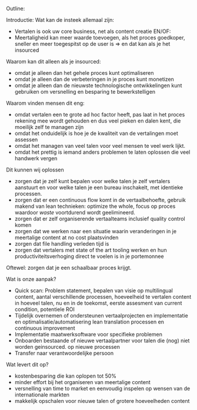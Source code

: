 Outline:


Introductie: Wat kan de insteek allemaal zijn:
* Vertalen is ook uw core business, net als content creatie EN/OF:
* Meertaligheid kan meer waarde toevoegen, als het proces goedkoper, sneller en meer toegespitst op de user is => en dat kan als je het insourced

Waarom kan dit alleen als je insourced:
* omdat je alleen dan het gehele proces kunt optimaliseren 
* omdat je alleen dan de verbeteringen in je proces kunt monetizen
* omdat je alleen dan de nieuwste technologische ontwikkelingen kunt gebruiken om versnelling en besparing te bewerkstelligen

Waarom vinden mensen dit eng:
* omdat vertalen een te grote ad hoc factor heeft, pas laat in het proces rekening mee wordt gehouden en dus veel pieken en dalen kent, die moeilijk zelf te managen zijn
* omdat het onduidelijk is hoe je de kwaliteit van de vertalingen moet assessen
* omdat het managen van veel talen voor veel mensen te veel werk lijkt.
* omdat het prettig is iemand anders problemen te laten oplossen die veel handwerk vergen

Dit kunnen wij oplossen

* zorgen dat je zelf kunt bepalen voor welke talen je zelf vertalers aanstuurt en voor welke talen je een bureau inschakelt, 
met identieke processen.
* zorgen dat er een continuous flow komt in de vertaalbehoefte, gebruik makend van lean technieken: 
optimize the whole, focus op proces waardoor _waste_ voortdurend wordt geelimineerd. 
* zorgen dat er zelf organiserende vertaalteams inclusief quality control komen 
* zorgen dat we werken naar een situatie waarin veranderingen in je meertalige content at no cost plaatsvinden
* zorgen dat file handling verleden tijd is
* zorgen dat vertalers met state of the art tooling werken en hun productiviteitsverhoging direct te voelen is in je portemonnee

Oftewel: zorgen dat je een schaalbaar proces krijgt. 

Wat is onze aanpak? 

* Quick scan: Problem statement, bepalen van visie op multilingual content, aantal verschillende processen,
hoeveelheid te vertalen content in hoeveel talen, nu en in de toekomst, eerste assesment van current condition, potentiele ROI
* Tijdelijk overnemen of ondersteunen vertaalprojecten en implementatie en optimalisatie/automatisering lean translation processen en continuous improvement
* Implementatie maatwerksoftware voor specifieke problemen
* Onboarden bestaande of nieuwe vertaalpartner voor talen die (nog) niet worden geinsourced. op nieuwe processen
* Transfer naar verantwoordelijke persoon  

Wat levert dit op?
* kostenbesparing die kan oplopen tot 50%
* minder effort bij het organiseren van meertalige content
* versnelling van time to market en eenvoudig inspelen op wensen van de internationale markten
* makkelijk opschalen voor nieuwe talen of grotere hoeveelheden content
